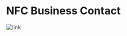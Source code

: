 # NFC Business Contact
![link](https://user-images.githubusercontent.com/37918393/215445843-427ba3b4-20eb-4fa1-990d-a3a445f028f6.png)
